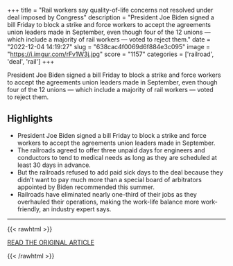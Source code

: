 +++
title = "Rail workers say quality-of-life concerns not resolved under deal imposed by Congress"
description = "President Joe Biden signed a bill Friday to block a strike and force workers to accept the agreements union leaders made in September, even though four of the 12 unions — which include a majority of rail workers — voted to reject them."
date = "2022-12-04 14:19:27"
slug = "638cac4f0069d6f884e3c095"
image = "https://i.imgur.com/rFv1W3j.jpg"
score = "1157"
categories = ['railroad', 'deal', 'rail']
+++

President Joe Biden signed a bill Friday to block a strike and force workers to accept the agreements union leaders made in September, even though four of the 12 unions — which include a majority of rail workers — voted to reject them.

## Highlights

- President Joe Biden signed a bill Friday to block a strike and force workers to accept the agreements union leaders made in September.
- The railroads agreed to offer three unpaid days for engineers and conductors to tend to medical needs as long as they are scheduled at least 30 days in advance.
- But the railroads refused to add paid sick days to the deal because they didn’t want to pay much more than a special board of arbitrators appointed by Biden recommended this summer.
- Railroads have eliminated nearly one-third of their jobs as they overhauled their operations, making the work-life balance more work-friendly, an industry expert says.

---

{{< rawhtml >}}
  <p class="article-category">
    <a target="_blank" href="https://www.pbs.org/newshour/nation/rail-workers-say-quality-of-life-concerns-not-resolved-under-deal-imposed-by-congress">READ THE ORIGINAL ARTICLE</a>
  </p>
{{< /rawhtml >}}
